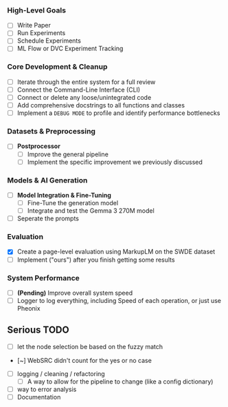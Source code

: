 ### **High-Level Goals**
- [ ] Write Paper
- [ ] Run Experiments
- [ ] Schedule Experiments
- [ ] ML Flow or DVC Experiment Tracking

### **Core Development & Cleanup**
- [ ] Iterate through the entire system for a full review
- [ ] Connect the Command-Line Interface (CLI)
- [ ] Connect or delete any loose/unintegrated code
- [ ] Add comprehensive docstrings to all functions and classes
- [ ] Implement a `DEBUG MODE` to profile and identify performance bottlenecks

### **Datasets & Preprocessing**
- [ ] **Postprocessor**
    - [ ] Improve the general pipeline
    - [ ] Implement the specific improvement we previously discussed

### **Models & AI Generation**
- [ ] **Model Integration & Fine-Tuning**
    - [ ] Fine-Tune the generation model
    - [ ] Integrate and test the Gemma 3 270M model
- [ ] Seperate the prompts

### **Evaluation**
- [X] Create a page-level evaluation using MarkupLM on the SWDE dataset
- [ ] Implement ("ours") after you finish getting some results

### **System Performance**
- [ ] **(Pending)** Improve overall system speed
- [ ] Logger to log everything, including Speed of each operation, or just use Pheonix

## **Serious TODO**
- [ ] let the node selection be based on the fuzzy match
- [~] WebSRC didn't count for the yes or no case
- [ ] logging / cleaning / refactoring
    - [ ] A way to allow for the pipeline to change (like a config dictionary)
- [ ] way to error analysis 
- [ ] Documentation 